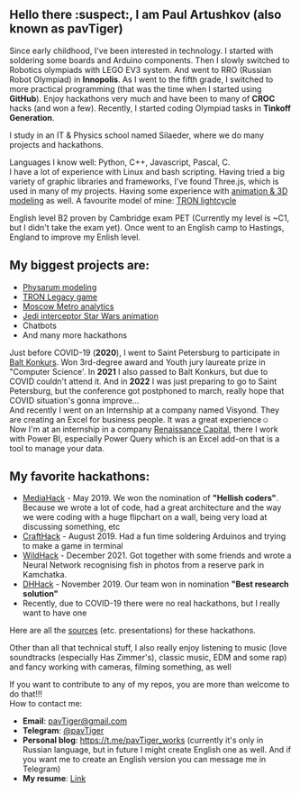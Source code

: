 ## Hello there :suspect:, I am Paul Artushkov (also known as pavTiger)
Since early childhood, I've been interested in technology. I started with soldering some boards and Arduino components. 
Then I slowly switched to Robotics olympiads with LEGO EV3 system. And went to RRO (Russian Robot Olympiad) in **Innopolis**. 
As I went to the fifth grade, I switched to more practical programming (that was the time when I started using **GitHub**). 
Enjoy hackathons very much and have been to many of **CROC** hacks (and won a few). Recently, I started coding Olympiad tasks in **Tinkoff Generation**.

I study in an IT & Physics school named Silaeder, where we do many projects and hackathons.

Languages I know well: Python, C++, Javascript, Pascal, C.  
I have a lot of experience with Linux and bash scripting. 
Having tried a big variety of graphic libraries and frameworks, I've found Three.js, which is used in many of my projects. Having some experience with [animation & 3D modeling](https://www.youtube.com/playlist?list=PLcn5eK1LvnGsmkTJKvAw54Up8n7LRRUP_) as well. A favourite model of mine: [TRON lightcycle](https://sketchfab.com/3d-models/tron-legacy-encom-786-lightcycle-89c2eba426574f53aaa9a8ee37c60495)

English level B2 proven by Cambridge exam PET (Currently my level is ~C1, but I didn't take the exam yet). Once went to an English camp to Hastings, England to improve my Enlish level.

## My biggest projects are:
* [Physarum modeling](https://github.com/physarumAdv)
* [TRON Legacy game](https://github.com/light-merch/TRON_multiplayer)
* [Moscow Metro analytics](https://github.com/pavtiger/Moscow-Underground-Analysus)
* [Jedi interceptor Star Wars animation](https://youtu.be/P4HUq_jLq50)
* Chatbots
* And many more hackathons

Just before COVID-19 (**2020**), I went to Saint Petersburg to participate in [Balt Konkurs](https://baltkonkurs.ru). Won 3rd-degree award and Youth jury laureate prize in "Computer Science'. In **2021** I also passed to Balt Konkurs, but due to COVID couldn't attend it. And in **2022** I was just preparing to go to Saint Petersburg, but the conference got postphoned to march, really hope that COVID situation's gonna improve...  
And recently I went on an Internship at a company named Visyond.
They are creating an Excel for business people. It was a great experience☺  
Now I'm at an internship in a company [Renaissance Capital](https://www.rencap.com), there I work with Power BI, especially Power Query which is an Excel add-on that is a tool to manage your data.

## My favorite hackathons:
* [MediaHack](http://mediahack.me) - May 2019. We won the nomination of **"Hellish coders"**. Because we wrote a lot of code, had a great architecture and the way we were coding with a huge flipchart on a wall, being very load at discussing something, etc
* [CraftHack](https://crafthack.me) - August 2019. Had a fun time soldering Arduinos and trying to make a game in terminal
* [WildHack](https://wildhack.croc.ru) - December 2021. Got together with some friends and wrote a Neural Network recognising fish in photos from a reserve park in Kamchatka.
* [DHHack](https://dhhack.ru) - November 2019. Our team won in nomination **"Best research solution"**
* Recently, due to COVID-19 there were no real hackathons, but I really want to have one

Here are all the [sources](https://drive.google.com/drive/folders/1Y5jziR-H5-SE5bgzEbWFj7at5dIC8yY6?usp=sharing) (etc. presentations) for these hackathons.

Other than all that technical stuff, I also really enjoy listening to music (love soundtracks (especially Has Zimmer's), classic music, EDM and some rap) and fancy working with cameras, filming something, as well

If you want to contribute to any of my repos, you are more than welcome to do that!!!  
How to contact me:
* **Email**: pavTiger@gmail.com
* **Telegram**: [@pavTiger](https://t.me/pavTiger)
* **Personal blog**: https://t.me/pavTiger_works (currently it's only in Russian language, but in future I might create English one as well. And if you want me to create an English version you can message me in Telegram)
* **My resume**: [Link](https://docs.google.com/document/d/1exfoNc-7nH4eRsa_WKrpC1x2H22j2E02tQo_7jNjnUE/edit?usp=sharing)
